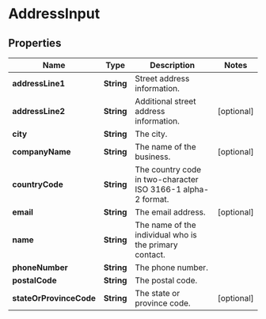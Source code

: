 
# AddressInput

## Properties
Name | Type | Description | Notes
------------ | ------------- | ------------- | -------------
**addressLine1** | **String** | Street address information. | 
**addressLine2** | **String** | Additional street address information. |  [optional]
**city** | **String** | The city. | 
**companyName** | **String** | The name of the business. |  [optional]
**countryCode** | **String** | The country code in two-character ISO 3166-1 alpha-2 format. | 
**email** | **String** | The email address. |  [optional]
**name** | **String** | The name of the individual who is the primary contact. | 
**phoneNumber** | **String** | The phone number. | 
**postalCode** | **String** | The postal code. | 
**stateOrProvinceCode** | **String** | The state or province code. |  [optional]



